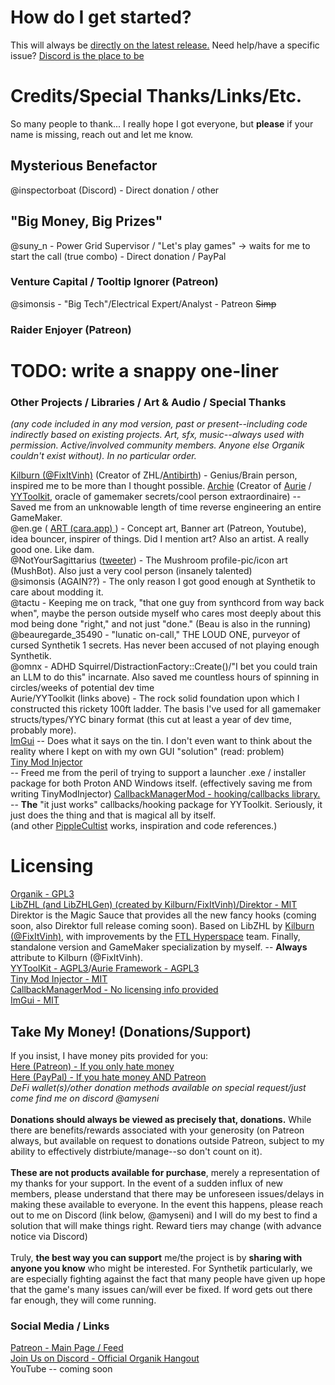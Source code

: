 # How do I get started?
This will always be [directly on the latest release.](https://github.com/Amyseni/organik/releases/latest) Need help/have a specific issue? [Discord is the place to be](https://discord.gg/KrTA2QkyCx)

# Credits/Special Thanks/Links/Etc.
So many people to thank... I really hope I got everyone, but **please** if your name is missing, reach out and let me know. 
## Mysterious Benefactor
@inspectorboat (Discord) - Direct donation / other

## "Big Money, Big Prizes"
@suny_n - Power Grid Supervisor / "Let's play games" -> waits for me to start the call (true combo) - Direct donation / PayPal

### Venture Capital / Tooltip Ignorer (Patreon)
@simonsis - "Big Tech"/Electrical Expert/Analyst - Patreon ~~Simp~~

### Raider Enjoyer (Patreon)
TODO: write a snappy one-liner
====
### Other Projects / Libraries / Art & Audio / Special Thanks
*(any code included in any mod version, past or present--including code indirectly based on existing projects. Art, sfx, music--always used with permission. Active/involved community members. Anyone else Organik couldn't exist without). In no particular order.*

[Kilburn (@FixItVinh)](https://x.com/fixitvinh) (Creator of ZHL/[Antibirth](https://www.antibirth.com/)) - Genius/Brain person, inspired me to be more than I thought possible.
[Archie](https://github.com/Archie-osu) (Creator of [Aurie](https://github.com/AurieFramework/Aurie) / [YYToolkit](https://github.com/AurieFramework/YYToolkit), oracle of gamemaker secrets/cool person extraordinaire) -- Saved me from an unknowable length of time reverse engineering an entire GameMaker.<br>
@en.ge ( [ART (cara.app) ](https://cara.app/enge) ) - Concept art, Banner art (Patreon, Youtube), idea bouncer, inspirer of things. Did I mention art? Also an artist. A really good one. Like dam.<br>
@NotYourSagittarius ([tweeter](https://x.com/NY_Sagittarius )) - The Mushroom profile-pic/icon art (MushBot). Also just a very cool person (insanely talented)<br>
@simonsis (AGAIN??) - The only reason I got good enough at Synthetik to care about modding it.<br>
@tactu - Keeping me on track, "that one guy from synthcord from way back when", maybe the person outside myself who cares most deeply about this mod being done "right," and not just "done." (Beau is also in the running)<br>
@beauregarde_35490 - "lunatic on-call," THE LOUD ONE, purveyor of cursed Synthetik 1 secrets. Has never been accused of not playing enough Synthetik.<br>
@omnx - ADHD Squirrel/DistractionFactory::Create()/"I bet you could train an LLM to do this" incarnate. Also saved me countless hours of spinning in circles/weeks of potential dev time<br>
Aurie/YYToolkit (links above) - The rock solid foundation upon which I constructed this rickety 100ft ladder. The basis I've used for all gamemaker structs/types/YYC binary format (this cut at least a year of dev time, probably more).<br>
[ImGui](https://github.com/ocornut) -- Does what it says on the tin. I don't even want to think about the reality where I kept on with my own GUI "solution" (read: problem)<br>
[Tiny Mod Injector](https://github.com/YAL-Game-Tools/TinyModInjector)<br> -- Freed me from the peril of trying to support a launcher .exe / installer package for both Proton AND Windows itself. (effectively saving me from writing TinyModInjector)
[CallbackManagerMod - hooking/callbacks library.](https://github.com/PippleCultist/CallbackManagerMod) -- **The** "it just works" callbacks/hooking package for YYToolkit. Seriously, it just does the thing and that is magical all by itself.<br>
(and other [PippleCultist](https://github.com/PippleCultist) works, inspiration and code references.)<br>

# Licensing
[Organik - GPL3](https://github.com/Amyseni/organik/blob/master/LICENSE)<br>
[LibZHL (and LibZHLGen) (created by Kilburn/FixItVinh)/Direktor - MIT](https://github.com/Amyseni/organik/blob/AmyDev/LICENSE-LibZHL) Direktor is the Magic Sauce that provides all the new fancy hooks (coming soon, also Direktor full release coming soon). Based on LibZHL by [Kilburn (@FixItVinh)](https://x.com/FixItVinh/), with improvements by the [FTL Hyperspace](https://github.com/FTL-Hyperspace/FTL-Hyperspace) team. Finally, standalone version and GameMaker specialization by myself. -- **Always** attribute to Kilburn (@FixItVinh).<br>
[YYToolKit - AGPL3](https://github.com/AurieFramework/YYToolkit/blob/stable/LICENSE)/[Aurie Framework - AGPL3](https://github.com/AurieFramework/Aurie/blob/master/LICENSE)<br>
[Tiny Mod Injector - MIT](https://github.com/YAL-Game-Tools/TinyModInjector/blob/main/LICENSE)<br>
[CallbackManagerMod - No licensing info provided](https://github.com/PippleCultist/CallbackManagerMod)<br>
[ImGui - MIT](https://github.com/ocornut/imgui/blob/master/LICENSE.txt)<br>

## Take My Money! (Donations/Support)
If you insist, I have money pits provided for you:<br>
[Here (Patreon) - If you only hate money](https://www.patreon.com/amyseni/membership) <br>
[Here (PayPal) - If you hate money AND Patreon](https://paypal.me/OrganikMod?country.x=US&locale.x=en_US)<br>
_DeFi wallet(s)/other donation methods available on special request/just come find me on discord @amyseni_ <br><br>
**Donations should always be viewed as precisely that, donations.** While there are benefits/rewards associated with your generosity (on Patreon always, but available on request to donations outside Patreon, subject to my ability to effectively distrbiute/manage--so don't count on it). <br><br>
**These are not products available for purchase**, merely a representation of my thanks for your support. In the event of a sudden influx of new members, please understand that there may be unforeseen issues/delays in making these available to everyone. In the event this happens, please reach out to me on Discord (link below, @amyseni) and I will do my best to find a solution that will make things right. Reward tiers may change (with advance notice via Discord) <br><br>
Truly, **the best way you can support** me/the project is by **sharing with anyone you know** who might be interested. For Synthetik particularly, we are especially fighting against the fact that many people have given up hope that the game's many issues can/will ever be fixed. If word gets out there far enough, they will come running.<br>

### Social Media / Links
[Patreon - Main Page / Feed](https://www.patreon.com/amyseni)<br>
[Join Us on Discord - Official Organik Hangout](https://discord.gg/KrTA2QkyCx)<br>
YouTube -- coming soon
